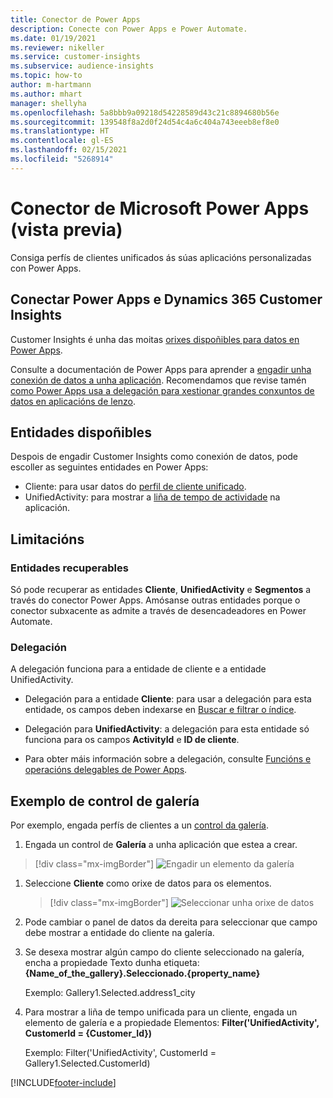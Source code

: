 ```yaml
---
title: Conector de Power Apps
description: Conecte con Power Apps e Power Automate.
ms.date: 01/19/2021
ms.reviewer: nikeller
ms.service: customer-insights
ms.subservice: audience-insights
ms.topic: how-to
author: m-hartmann
ms.author: mhart
manager: shellyha
ms.openlocfilehash: 5a8bbb9a09218d54228589d43c21c8894680b56e
ms.sourcegitcommit: 139548f8a2d0f24d54c4a6c404a743eeeb8ef8e0
ms.translationtype: HT
ms.contentlocale: gl-ES
ms.lasthandoff: 02/15/2021
ms.locfileid: "5268914"
---
```

# <a name="microsoft-power-apps-connector-preview"></a>Conector de Microsoft Power Apps (vista previa)

Consiga perfís de clientes unificados ás súas aplicacións personalizadas con Power Apps.

## <a name="connect-power-apps-and-dynamics-365-customer-insights"></a>Conectar Power Apps e Dynamics 365 Customer Insights

Customer Insights é unha das moitas [orixes dispoñibles para datos en Power Apps](https://docs.microsoft.com/powerapps/maker/canvas-apps/working-with-data-sources).

Consulte a documentación de Power Apps para aprender a [engadir unha conexión de datos a unha aplicación](https://docs.microsoft.com/powerapps/maker/canvas-apps/add-data-connection). Recomendamos que revise tamén [como Power Apps usa a delegación para xestionar grandes conxuntos de datos en aplicacións de lenzo](https://docs.microsoft.com/powerapps/maker/canvas-apps/delegation-overview).

## <a name="available-entities"></a>Entidades dispoñibles

Despois de engadir Customer Insights como conexión de datos, pode escoller as seguintes entidades en Power Apps:

- Cliente: para usar datos do [perfil de cliente unificado](customer-profiles.md).
- UnifiedActivity: para mostrar a [liña de tempo de actividade](activities.md) na aplicación.

## <a name="limitations"></a>Limitacións

### <a name="retrievable-entities"></a>Entidades recuperables

Só pode recuperar as entidades **Cliente**, **UnifiedActivity** e **Segmentos** a través do conector Power Apps. Amósanse outras entidades porque o conector subxacente as admite a través de desencadeadores en Power Automate.  

### <a name="delegation"></a>Delegación

A delegación funciona para a entidade de cliente e a entidade UnifiedActivity. 

- Delegación para a entidade **Cliente**: para usar a delegación para esta entidade, os campos deben indexarse en [Buscar e filtrar o índice](search-filter-index.md).  

- Delegación para **UnifiedActivity**: a delegación para esta entidade só funciona para os campos **ActivityId** e **ID de cliente**.  

- Para obter máis información sobre a delegación, consulte [Funcións e operacións delegables de Power Apps](https://docs.microsoft.com/connectors/commondataservice/#power-apps-delegable-functions-and-operations-for-the-cds-for-apps). 

## <a name="example-gallery-control"></a>Exemplo de control de galería

Por exemplo, engada perfís de clientes a un [control da galería](https://docs.microsoft.com/powerapps/maker/canvas-apps/add-gallery).

1. Engada un control de **Galería** a unha aplicación que estea a crear.

> [!div class="mx-imgBorder"]
> ![Engadir un elemento da galería](media/connector-powerapps9.png "Engadir un elemento da galería")

1. Seleccione **Cliente** como orixe de datos para os elementos.

    > [!div class="mx-imgBorder"]
    > ![Seleccionar unha orixe de datos](media/choose-datasource-powerapps.png "Seleccionar unha orixe de datos")

1. Pode cambiar o panel de datos da dereita para seleccionar que campo debe mostrar a entidade do cliente na galería.

1. Se desexa mostrar algún campo do cliente seleccionado na galería, encha a propiedade Texto dunha etiqueta: **{Name_of_the_gallery}.Seleccionado.{property_name}**

    Exemplo: Gallery1.Selected.address1_city

1. Para mostrar a liña de tempo unificada para un cliente, engada un elemento de galería e a propiedade Elementos: **Filter('UnifiedActivity', CustomerId = {Customer_Id})**

    Exemplo: Filter('UnifiedActivity', CustomerId = Gallery1.Selected.CustomerId)


[!INCLUDE[footer-include](../includes/footer-banner.md)]